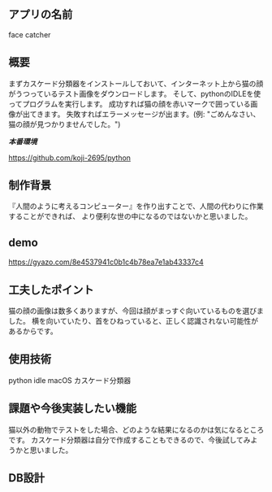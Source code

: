 
## アプリの名前
 
face catcher
 
## 概要
 
まずカスケード分類器をインストールしておいて、インターネット上から猫の顔がうつっているテスト画像をダウンロードします。
そして、pythonのIDLEを使ってプログラムを実行します。
成功すれば猫の顔を赤いマークで囲っている画像が出てきます。
失敗すればエラーメッセージが出ます。(例: "ごめんなさい、猫の顔が見つかりませんでした。")
 
***本番環境***
 
 https://github.com/koji-2695/python
 
## 制作背景

『人間のように考えるコンピューター』を作り出すことで、人間の代わりに作業することができれば、
より便利な世の中になるのではないかと思いました。
 
## demo

https://gyazo.com/8e4537941c0b1c4b78ea7e1ab43337c4

## 工夫したポイント

猫の顔の画像は数多くありますが、今回は顔がまっすぐ向いているものを選びました。
横を向いていたり、首をひねっていると、正しく認識されない可能性があるからです。

## 使用技術

python idle macOS カスケード分類器


## 課題や今後実装したい機能

猫以外の動物でテストをした場合、どのような結果になるのかは気になるところです。
カスケード分類器は自分で作成することもできるので、今後試してみようかと思いました。


## DB設計



 

 




 


